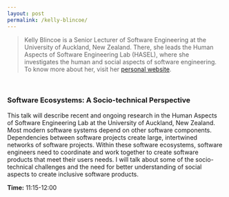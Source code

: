 ```yaml
---
layout: post
permalink: /kelly-blincoe/
---
```


> Kelly Blincoe is a Senior Lecturer of Software Engineering at the University of Auckland, New Zealand.
There, she leads the Human Aspects of Software Engineering Lab (HASEL), where she investigates the human and social aspects of software engineering.
To know more about her, visit her [personal website](https://kblincoe.github.io/).

<br>

### Software Ecosystems: A Socio-technical Perspective
This talk will describe recent and ongoing research in the Human Aspects of Software Engineering Lab at the University of Auckland, New Zealand. Most modern software systems depend on other software components.
Dependencies between software projects create large, intertwined networks of software projects.
Within these software ecosystems, software engineers need to coordinate and work together to create software products that meet their users needs. 
I will talk about some of the socio-technical challenges and the need for better understanding of social aspects to create inclusive software products.

**Time:** 11:15-12:00
